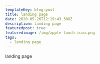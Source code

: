 ```yaml
---
templateKey: blog-post
title: landing page
date: 2020-05-26T12:19:43.308Z
description: landing page
featuredpost: true
featuredimage: /img/apple-touch-icon.png
tags:
  - landing page
---
```

landing page